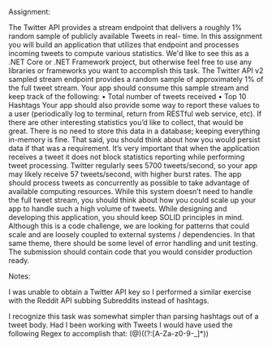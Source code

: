 ﻿Assignment:

The Twitter API provides a stream endpoint that delivers a roughly 1% random sample of publicly available Tweets in real- time. In this assignment you will build an application that utilizes that endpoint and processes incoming tweets to compute various statistics. We'd like to see this as a .NET Core or .NET Framework project, but otherwise feel free to use any libraries or frameworks you want to accomplish this task.
The Twitter API v2 sampled stream endpoint provides a random sample of approximately 1% of the full tweet stream. Your app should consume this sample stream and keep track of the following:
• Total number of tweets received
• Top 10 Hashtags
Your app should also provide some way to report these values to a user (periodically log to terminal, return from RESTful web service, etc). If there are other interesting statistics you’d like to collect, that would be great. There is no need to store this data in a database; keeping everything in-memory is fine. That said, you should think about how you would persist data if that was a requirement.
It’s very important that when the application receives a tweet it does not block statistics reporting while performing tweet processing. Twitter regularly sees 5700 tweets/second, so your app may likely receive 57 tweets/second, with higher burst rates. The app should process tweets as concurrently as possible to take advantage of available computing resources. While this system doesn’t need to handle the full tweet stream, you should think about how you could scale up your app to handle such a high volume of tweets.
While designing and developing this application, you should keep SOLID principles in mind. Although this is a code challenge, we are looking for patterns that could scale and are loosely coupled to external systems / dependencies. In that same theme, there should be some level of error handling and unit testing. The submission should contain code that you would consider production ready.

Notes:

I was unable to obtain a Twitter API key so I performed a similar exercise with the Reddit API subbing Subreddits instead of hashtags.

I recognize this task was somewhat simpler than parsing hashtags out of a tweet body.  Had I been working with Tweets I would have used the following Regex to accomplish that:
(@)((?:[A-Za-z0-9-_]*))
